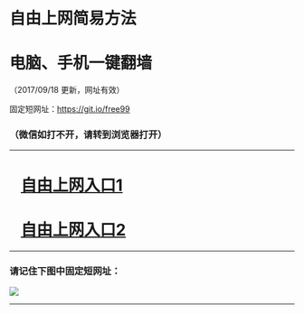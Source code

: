 ﻿# 自由上网简易方法

# 电脑、手机一键翻墙

（2017/09/18 更新，网址有效）

固定短网址：https://git.io/free99

### （微信如打不开，请转到浏览器打开）


***





# &nbsp;&nbsp; <a href="http://ft2667218982.fwq-tz1005.info/fwqtz01.html?t=091800116785 " target="_blank">自由上网入口1</a>
# &nbsp;&nbsp; <a href="http://ft1414517546.fwq-tz1006.info/fwqtz02.html?t=091800130156 " target="_blank">自由上网入口2</a>
***

### 请记住下图中固定短网址：

<img src="https://s3-us-west-2.amazonaws.com/fwq-1001/yjfq-20170905okok.png" /> 


***

